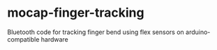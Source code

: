# mocap-finger-tracking
Bluetooth code for tracking finger bend using flex sensors on arduino-compatible hardware

